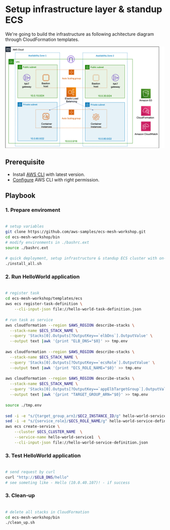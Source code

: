 # Setup infrastructure layer & standup ECS

We're going to build the infrastructure as following achitecture diagram through CloudFormation templates.

<img src="../docs/images/infra-diagram.png"/>


## Prerequisite

- Install [AWS CLI](https://docs.aws.amazon.com/cli/latest/userguide/cli-chap-install.html) with latest version.
- [Configure](https://docs.aws.amazon.com/cli/latest/userguide/cli-chap-configure.html) AWS CLI with right permission.

## Playbook

### 1. Prepare enviroment

```bash

# setup variables
git clone https://github.com/aws-samples/ecs-mesh-workshop.git
cd ecs-mesh-workshop/bin
# modify environments in ./bashrc.ext
source ./bashrc.ext

# quick deployment, setup infrastructure & standup ECS cluster with on-demand instance
./install_all.sh

```

### 2. Run HelloWorld application

```bash

# register task
cd ecs-mesh-workshop/templates/ecs
aws ecs register-task-definition \
    --cli-input-json file://hello-world-task-definition.json

# run task as service
aws cloudformation --region $AWS_REGION describe-stacks \
  --stack-name $ECS_STACK_NAME \
  --query 'Stacks[0].Outputs[?OutputKey==`elbDns`].OutputValue' \
  --output text |awk '{print "ELB_DNS="$0}' >> tmp.env

aws cloudformation --region $AWS_REGION describe-stacks \
  --stack-name $ECS_STACK_NAME \
  --query 'Stacks[0].Outputs[?OutputKey==`ecsRole`].OutputValue' \
  --output text |awk '{print "ECS_ROLE_NAME="$0}' >> tmp.env

aws cloudformation --region $AWS_REGION describe-stacks \
  --stack-name $ECS_STACK_NAME \
  --query 'Stacks[0].Outputs[?OutputKey==`appElbTargetGroup`].OutputValue' \
  --output text |awk '{print "TARGET_GROUP_ARN="$0}' >> tmp.env

source ./tmp.env

sed -i -e "s/{target_group_arn}/$EC2_INSTANCE_ID/g" hello-world-service-definition.json
sed -i -e "s/{service_role}/$ECS_ROLE_NAME/g" hello-world-service-definition.json
aws ecs create-service \
    --cluster $ECS_CLUSTER_NAME  \
    --service-name hello-world-service1  \
    --cli-input-json file://hello-world-service-definition.json

```

### 3. Test HelloWorld application

```bash

# send request by curl
curl "http://$ELB_DNS/hello"
# see someting like - Hello (10.0.40.107)! - if success

```

### 3. Clean-up

```bash

# delete all stacks in CloudFormation
cd ecs-mesh-workshop/bin
./clean_up.sh

```
